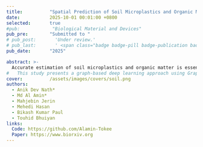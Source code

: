 ```yaml
---
title:          "Spatial Prediction of Soil Microplastics and Organic Matter Using Graph Attention Networks"
date:           2025-10-01 00:01:00 +0800
selected:       true
#pub:            "Biological Material and Devices"
pub_pre:        "Submitted to "
# pub_post:       'Under review.'
# pub_last:       ' <span class="badge badge-pill badge-publication badge-success">Spotlight</span>'
pub_date:       "2025"

abstract: >-
  Accurate estimation of soil microplastics and organic matter is essential to assess ecosystem health and support sustainable land use. 
#   This study presents a graph-based deep learning approach using Graph Attention Networks (GATs) to model spatial dependencies among 91 georeferenced soil samples. By incorporating spatial coordinates, soil properties, and land use data, a two-layer GAT architecture was developed to capture local interactions. The final model showed strong performance, achieving RMSEs of 625.06 (R² = 0.87) for microplastics and 0.43 (R² = 0.91) for organic matter. However, cross-validation results revealed limited generalization, probably due to the small sample size and sparse graph structure. These findings demonstrate the potential of GATs for spatial soil prediction and underscore the need for dense datasets and improved graph connectivity.
cover:          /assets/images/covers/soil.png
authors:
  - Anik Dev Nath*
  - Md Al Amin*
  - Mahjebin Jerin
  - Mehedi Hasan
  - Bikash Kumar Paul
  - Touhid Bhuiyan
links:
  Code: https://github.com/Alamin-Tokee
  Paper: https://www.biorxiv.org
---
```


